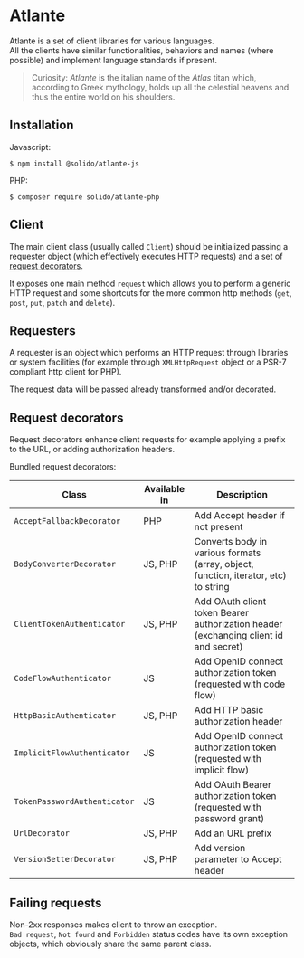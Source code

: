 # Atlante

Atlante is a set of client libraries for various languages.  
All the clients have similar functionalities, behaviors and names (where possible) and implement language standards if present.

> Curiosity: _Atlante_ is the italian name of the _Atlas_ titan which, according to Greek mythology, holds
> up all the celestial heavens and thus the entire world on his shoulders.

## Installation

Javascript:

```shell
$ npm install @solido/atlante-js
```

PHP:

```shell
$ composer require solido/atlante-php
```

## Client

The main client class (usually called `Client`) should be initialized passing a requester object (which effectively
executes HTTP requests) and a set of [request decorators](./atlante.md?id=request-decorators).

It exposes one main method `request` which allows you to perform a generic HTTP request and some shortcuts for
the more common http methods (`get`, `post`, `put`, `patch` and `delete`).

## Requesters

A requester is an object which performs an HTTP request through libraries or system facilities (for example through
`XMLHttpRequest` object or a PSR-7 compliant http client for PHP).

The request data will be passed already transformed and/or decorated.

## Request decorators

Request decorators enhance client requests for example applying a prefix to the URL, or adding authorization headers.

Bundled request decorators:

| Class                        | Available in | Description 
| ---------------------------- | ------------ | -------------
| `AcceptFallbackDecorator`    | PHP          | Add Accept header if not present
| `BodyConverterDecorator`     | JS, PHP      | Converts body in various formats (array, object, function, iterator, etc) to string
| `ClientTokenAuthenticator`   | JS, PHP      | Add OAuth client token Bearer authorization header (exchanging client id and secret)
| `CodeFlowAuthenticator`      | JS           | Add OpenID connect authorization token (requested with code flow)
| `HttpBasicAuthenticator`     | JS, PHP      | Add HTTP basic authorization header
| `ImplicitFlowAuthenticator`  | JS           | Add OpenID connect authorization token (requested with implicit flow)
| `TokenPasswordAuthenticator` | JS           | Add OAuth Bearer authorization token (requested with password grant)
| `UrlDecorator`               | JS, PHP      | Add an URL prefix
| `VersionSetterDecorator`     | JS, PHP      | Add version parameter to Accept header

## Failing requests

Non-2xx responses makes client to throw an exception.  
`Bad request`, `Not found` and `Forbidden` status codes have its own exception objects, which obviously
share the same parent class.
